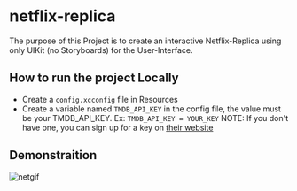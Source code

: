 # netflix-replica

The purpose of this Project is to create an interactive Netflix-Replica using only UIKit (no Storyboards) for the User-Interface.

## How to run the project Locally
- Create a `config.xcconfig` file in Resources
- Create a variable named `TMDB_API_KEY` in the config file, the value must be your TMDB_API_KEY. Ex: `TMDB_API_KEY = YOUR_KEY`
 NOTE: If you don't have one, you can sign up for a key on [their website](https://developers.themoviedb.org/3/getting-started/introduction)


## Demonstraition 
![netgif](https://user-images.githubusercontent.com/36043429/174502066-f379579e-7f1a-48eb-86d4-e8a6d7df2646.gif)

